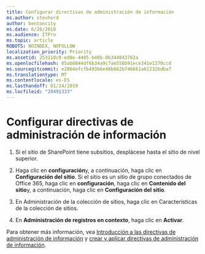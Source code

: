 ```yaml
---
title: Configurar directivas de administración de información
ms.author: stevhord
author: bentoncity
ms.date: 6/26/2018
ms.audience: ITPro
ms.topic: article
ROBOTS: NOINDEX, NOFOLLOW
localization_priority: Priority
ms.assetid: 253110c8-ed8e-4485-b40b-0b344843762a
ms.openlocfilehash: 05ab8844df6b34a9c7ae556b91ece341e1370ccd
ms.sourcegitcommit: e2864efcfb493b6e46b662b746661a61232bdba7
ms.translationtype: MT
ms.contentlocale: es-ES
ms.lasthandoff: 01/24/2019
ms.locfileid: "29491333"
---
```

# <a name="set-up-information-management-policies"></a>Configurar directivas de administración de información

1. Si el sitio de SharePoint tiene subsitios, desplácese hasta el sitio de nivel superior.
    
2. Haga clic en **configuración**y, a continuación, haga clic en **Configuración del sitio**. Si el sitio es un sitio de grupo conectados de Office 365, haga clic en **configuración**, haga clic en **Contenido del sitio**y, a continuación, haga clic en **Configuración del sitio**.
    
3. En Administración de la colección de sitios, haga clic en Características de la colección de sitios.
    
4. En **Administración de registros en contexto**, haga clic en **Activar**.
    
Para obtener más información, vea [Introducción a las directivas de administración de información](https://go.microsoft.com/fwlink/?linkid=404239) y [crear y aplicar directivas de administración de información](https://go.microsoft.com/fwlink/?linkid=2003916).
  

